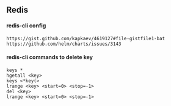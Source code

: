 ## Redis

#### redis-cli config
```
https://gist.github.com/kapkaev/4619127#file-gistfile1-bat
https://github.com/helm/charts/issues/3143
```


#### redis-cli commands to delete key
```
keys *
hgetall <key>
keys <*key(>
lrange <key> <start=0> <stop=-1>
del <key>
lrange <key> <start=0> <stop=-1>
```
